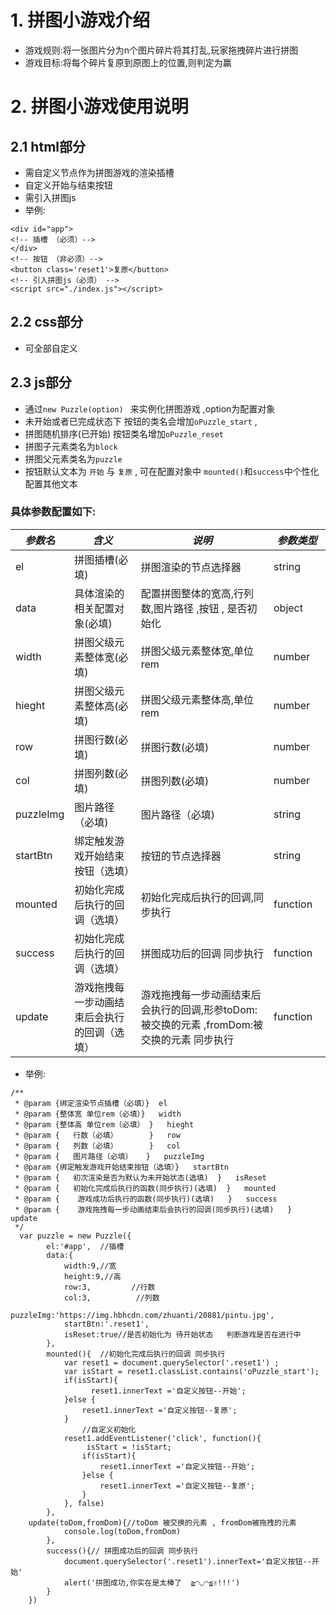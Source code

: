 # 1. 拼图小游戏介绍
- 游戏规则:将一张图片分为n个图片碎片将其打乱,玩家拖拽碎片进行拼图
- 游戏目标:将每个碎片复原到原图上的位置,则判定为赢
# 2. 拼图小游戏使用说明
## 2.1   html部分
- 需自定义节点作为拼图游戏的渲染插槽
- 自定义开始与结束按钮
- 需引入拼图js
- 举例:
```
<div id="app">
<!-- 插槽 （必须）-->
</div>
<!-- 按钮 （非必须）-->
<button class='reset1'>复原</button>
<!-- 引入拼图js（必须） -->
<script src="./index.js"></script>		
```
## 2.2   css部分
- 可全部自定义
## 2.3   js部分
- 通过`new Puzzle(option) ` 来实例化拼图游戏 ,option为配置对象
- 未开始或者已完成状态下 按钮的类名会增加`oPuzzle_start` , 
- 拼图随机排序(已开始) 按钮类名增加`oPuzzle_reset` 
- 拼图子元素类名为`block`
- 拼图父元素类名为`puzzle`
- 按钮默认文本为 `开始` 与  `复原` , 可在配置对象中 `mounted()`和`success`中个性化配置其他文本
### 具体参数配置如下:
| *参数名* | *含义*                | *说明*                                              |*参数类型*                                              |
| -------- | --------------------- | --------------------------------------------------- |  --------------------------------------------------- |   
| el      | 拼图插槽(必填)                |      拼图渲染的节点选择器                         |     string　　|
| data    | 具体渲染的相关配置对象(必填)        |   配置拼图整体的宽高,行列数,图片路径 ,按钮 , 是否初始化  |  object|
| width      | 拼图父级元素整体宽(必填)               | 拼图父级元素整体宽,单位rem                        |  number |
| hieght      | 拼图父级元素整体高(必填)               | 拼图父级元素整体高,单位rem                         |   number|
| row      | 拼图行数(必填)               | 拼图行数(必填)                          |  number|
| col      | 拼图列数(必填)               | 拼图列数(必填)                        |number|
| puzzleImg   | 图片路径（必填)            | 图片路径（必填)                       |  string|
| startBtn   |   绑定触发游戏开始结束按钮（选填）      |      按钮的节点选择器       |string|
| mounted   |   初始化完成后执行的回调（选填）      |      初始化完成后执行的回调,同步执行       |function|
| success   |   初始化完成后执行的回调（选填）      |      拼图成功后的回调 同步执行       |function|
| update   |   游戏拖拽每一步动画结束后会执行的回调（选填）      |      游戏拖拽每一步动画结束后会执行的回调,形参toDom:被交换的元素 ,fromDom:被交换的元素 同步执行       |function|
- 举例:
```
/**
 * @param {绑定渲染节点插槽（必填）}  el
 * @param {整体宽 单位rem（必填）}   width
 * @param {整体高 单位rem（必填） }   hieght
 * @param {   行数（必填）       }   row
 * @param {   列数（必填）       }   col
 * @param {   图片路径（必填）   }   puzzleImg
 * @param {绑定触发游戏开始结束按钮（选填）}   startBtn
 * @param {   初次渲染是否为默认为未开始状态(选填)  }   isReset
 * @param {   初始化完成后执行的函数(同步执行)(选填)  }   mounted
 * @param {    游戏成功后执行的函数(同步执行)(选填)   }   success
 * @param {    游戏拖拽每一步动画结束后会执行的回调(同步执行)(选填)   }  update
 */
  var puzzle = new Puzzle({
        el:'#app',  //插槽
        data:{
            width:9,//宽
            height:9,//高
            row:3,         //行数
            col:3,          //列数
            puzzleImg:'https://img.hbhcdn.com/zhuanti/20881/pintu.jpg',
            startBtn:'.reset1',
            isReset:true//是否初始化为 待开始状态   判断游戏是否在进行中
        },
        mounted(){  //初始化完成后执行的回调 同步执行
        	var reset1 = document.querySelector('.reset1') ; 
        	var isStart = reset1.classList.contains('oPuzzle_start');
        	if(isStart){ 
    			  reset1.innerText ='自定义按钮--开始';
        	}else {
        		reset1.innerText ='自定义按钮--复原';
        	} 
        		//自定义初始化
        	reset1.addEventListener('click', function(){
        		 isStart = !isStart;
        		if(isStart){ 
        			reset1.innerText ='自定义按钮--开始';
	        	}else {
	        		reset1.innerText ='自定义按钮--复原';
	        	}
        	}, false)
        },
	update(toDom,fromDom){//toDom 被交换的元素 , fromDom被拖拽的元素
            console.log(toDom,fromDom)
        },
        success(){// 拼图成功后的回调 同步执行
            document.querySelector('.reset1').innerText='自定义按钮--开始'
            alert('拼图成功,你实在是太棒了  ≧◠◡◠≦✌!!!')
        }         
    })
   
```
